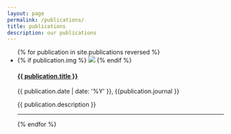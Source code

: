 ```yaml
---
layout: page
permalink: /publications/
title: publications
description: our publications
---
```


<!-- <img class="col one left" src="/img/prf/retmap_flat.png"> -->

<ul class="post-list">
{% for publication in site.publications reversed %}
    <li>
    {% if publication.img %}
            <img class="col one right" src="{{ publication.img }}">
    {% endif %}     
        <h4><a class="person-title" href="{{ publication.url | prepend: site.baseurl }}">{{ publication.title }}</a></h4>
        <p class="pub-meta">{{ publication.date | date: '%Y' }}, {{publication.journal }}</p>
            <p class="post-meta">{{ publication.description }}</p>
      <hr />
      </li>
{% endfor %}
</ul>